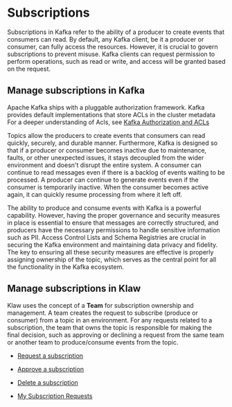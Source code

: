 # Subscriptions

Subscriptions in Kafka refer to the ability of a producer to create
events that consumers can read. By default, any Kafka client, be it a
producer or consumer, can fully access the resources. However, it is
crucial to govern subscriptions to prevent misuse. Kafka clients can
request permission to perform operations, such as read or write, and
access will be granted based on the request.

## Manage subscriptions in Kafka

Apache Kafka ships with a pluggable authorization framework. Kafka
provides default implementations that store ACLs in the cluster
metadata For a deeper understanding of Acls, see [Kafka Authorization
and ACLs](https://kafka.apache.org/documentation/#security_authz)

Topics allow the producers to create events that consumers can read
quickly, securely, and durable manner. Furthermore, Kafka is designed so
that if a producer or consumer becomes inactive due to maintenance,
faults, or other unexpected issues, it stays decoupled from the wider
environment and doesn't disrupt the entire system. A consumer can
continue to read messages even if there is a backlog of events waiting
to be processed. A producer can continue to generate events even if the
consumer is temporarily inactive. When the consumer becomes active
again, it can quickly resume processing from where it left off.

The ability to produce and consume events with Kafka is a powerful
capability. However, having the proper governance and security measures
in place is essential to ensure that messages are correctly structured,
and producers have the necessary permissions to handle sensitive
information such as PII. Access Control Lists and Schema Registries are
crucial in securing the Kafka environment and maintaining data privacy
and fidelity. The key to ensuring all these security measures are
effective is properly assigning ownership of the topic, which serves as
the central point for all the functionality in the Kafka ecosystem.

## Manage subscriptions in Klaw

Klaw uses the concept of a **Team** for subscription ownership and
management. A team creates the request to subscribe (produce or
consumer) from a topic in an environment. For any requests related to a
subscription, the team that owns the topic is responsible for making the
final decision, such as approving or declining a request from the same
team or another team to produce/consume events from the topic.

- [Request a subscription](Request-a-subscription)

- [Approve a subscription](Approve-a-subscription)

- [Delete a subscription](Delete-a-subscription)

- [My Subscription Requests](My-subscription-requests)
